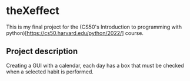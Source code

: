 # theXeffect 

This is my final project for the (CS50's Introduction to programming with python)[https://cs50.harvard.edu/python/2022/] course.

## Project description

Creating a GUI with a calendar, each day has a box that must be checked when a selected habit is performed.
